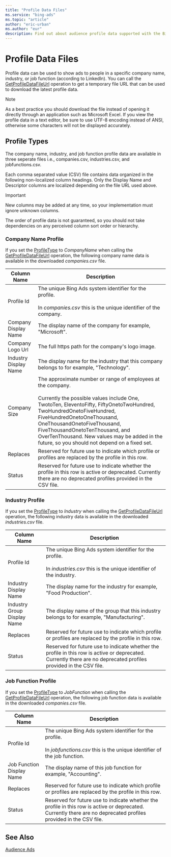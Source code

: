 ```yaml
---
title: "Profile Data Files"
ms.service: "bing-ads"
ms.topic: "article"
author: "eric-urban"
ms.author: "eur"
description: Find out about audience profile data supported with the Bing Ads API.
---
```

# Profile Data Files
Profile data can be used to show ads to people in a specific company name, industry, or job function (according to LinkedIn). You can call the [GetProfileDataFileUrl](../campaign-management-service/getprofiledatafileurl.md) operation to get a temporary file URL that can be used to download the latest profile data. 

> [!NOTE]
> As a best practice you should download the file instead of opening it directly through an application such as Microsoft Excel. If you view the profile data in a text editor, be sure to use UTF-8 encoding instead of ANSI, otherwise some characters will not be displayed accurately.

## <a name="profiletypes"></a>Profile Types
The company name, industry, and job function profile data are available in three seperate files i.e., companies.csv, industries.csv, and jobfunctions.csv.

Each comma separated value (CSV) file contains data organized in the following non-localized column headings. Only the Display Name and Descriptor columns are localized depending on the file URL used above.

> [!IMPORTANT]
> New columns may be added at any time, so your implementation must ignore unknown columns.
> 
> The order of profile data is not guaranteed, so you should not take dependencies on any perceived column sort order or hierarchy.

### <a name="companyname"></a>Company Name Profile
If you set the [ProfileType](../campaign-management-service/getprofiledatafileurl.md#profiletype) to *CompanyName* when calling the [GetProfileDataFileUrl](../campaign-management-service/getprofiledatafileurl.md) operation, the following company name data is available in the downloaded *companies.csv* file. 


|Column Name|Description|
|---------------|---------------|
|Profile Id|The unique Bing Ads system identifier for the profile.<br/><br/>In *companies.csv* this is the unique identifier of the company.|
|Company Display Name|The display name of the company for example, "Microsoft".|
|Company Logo Url|The full https path for the company's logo image.|
|Industry Display Name|The display name for the industry that this company belongs to for example, "Technology".|
|Company Size|The approximate number or range of employees at the company.<br/><br/>Currently the possible values include One, TwotoTen, EleventoFifty, FiftyOnetoTwoHundred, TwoHundredOnetoFiveHundred, FiveHundredOnetoOneThousand, OneThousandOnetoFiveThousand, FiveThousandOnetoTenThousand, and OverTenThousand. New values may be added in the future, so you should not depend on a fixed set.|
|Replaces|Reserved for future use to indicate which profile or profiles are replaced by the profile in this row.|
|Status|Reserved for future use to indicate whether the profile in this row is active or deprecated. Currently there are no deprecated profiles provided in the CSV file.|

### <a name="industry"></a>Industry Profile
If you set the [ProfileType](../campaign-management-service/getprofiledatafileurl.md#profiletype) to *Industry* when calling the [GetProfileDataFileUrl](../campaign-management-service/getprofiledatafileurl.md) operation, the following industry data is available in the downloaded *industries.csv* file. 


|Column Name|Description|
|---------------|---------------|
|Profile Id|The unique Bing Ads system identifier for the profile.<br/><br/>In *industries.csv* this is the unique identifier of the industry.|
|Industry Display Name|The display name for the industry for example, "Food Production".|
|Industry Group Display Name|The display name of the group that this industry belongs to for example, "Manufacturing".|
|Replaces|Reserved for future use to indicate which profile or profiles are replaced by the profile in this row.|
|Status|Reserved for future use to indicate whether the profile in this row is active or deprecated. Currently there are no deprecated profiles provided in the CSV file.|

### <a name="jobfunction"></a>Job Function Profile
If you set the [ProfileType](../campaign-management-service/getprofiledatafileurl.md#profiletype) to *JobFunction* when calling the [GetProfileDataFileUrl](../campaign-management-service/getprofiledatafileurl.md) operation, the following job function data is available in the downloaded *companies.csv* file. 


|Column Name|Description|
|---------------|---------------|
|Profile Id|The unique Bing Ads system identifier for the profile.<br/><br/>In *jobfunctions.csv* this is the unique identifier of the job function.|
|Job Function Display Name|The display name of this job function for example, "Accounting".|
|Replaces|Reserved for future use to indicate which profile or profiles are replaced by the profile in this row.|
|Status|Reserved for future use to indicate whether the profile in this row is active or deprecated. Currently there are no deprecated profiles provided in the CSV file.|

## See Also
[Audience Ads](audience-ads.md)  
